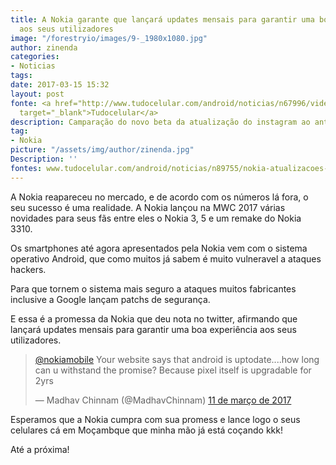 ```yaml
---
title: A Nokia garante que lançará updates mensais para garantir uma boa experiência
  aos seus utilizadores
image: "/forestryio/images/9-_1980x1080.jpg"
author: zinenda
categories:
- Noticias
tags: 
date: 2017-03-15 15:32
layout: post
fonte: <a href="http://www.tudocelular.com/android/noticias/n67996/videochamadas-no-android-via-booyah-app.html"
  target="_blank">Tudocelular</a>
description: Camparação do novo beta da atualização do instagram ao antigo beta
tag:
- Nokia
picture: "/assets/img/author/zinenda.jpg"
Description: ''
fontes: www.tudocelular.com/android/noticias/n89755/nokia-atualizacoes-importantes-mensalmente.html
---
```

A Nokia reapareceu no mercado, e de acordo com os números lá fora, o seu sucesso é uma realidade. A Nokia lançou na MWC 2017 várias novidades para seus fãs entre eles o Nokia 3, 5 e um remake do Nokia 3310.

Os smartphones até agora apresentados pela Nokia vem com o sistema operativo Android, que como muitos já sabem é muito vulneravel a ataques hackers.

Para que tornem o sistema mais seguro a ataques muitos fabricantes inclusive a Google lançam patchs de segurança.

E essa é a promessa da Nokia que deu nota no twitter, afirmando que lançará updates mensais para garantir uma boa experiência aos seus utilizadores.

<blockquote class="twitter-tweet" data-lang="pt"><p lang="en" dir="ltr"><a href="https://twitter.com/nokiamobile">@nokiamobile</a> Your website says that android is uptodate....how long can u withstand the promise?&#13;Because pixel itself is upgradable for 2yrs</p>&mdash; Madhav Chinnam (@MadhavChinnam) <a href="https://twitter.com/MadhavChinnam/status/840480704882384897">11 de março de 2017</a></blockquote>

<script async src="//platform.twitter.com/widgets.js" charset="utf-8"></script>

Esperamos que a Nokia cumpra com sua promess e lance logo o seus celulares cá em Moçambque que minha mão já está coçando kkk!

Até a próxima!